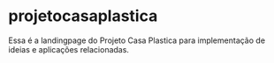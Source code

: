 # projetocasaplastica
Essa é a landingpage do Projeto Casa Plastica para implementação de ideias e aplicações relacionadas.
